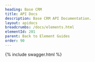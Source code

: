 ```yaml
---
heading: Base CRM
title: API Docs
description: Base CRM API Documentation.
layout: apidocs
breadcrumbs: /docs/elements.html
elementId: 201
parent: Back to Element Guides
order: 90
---
```


{% include swagger.html %}
